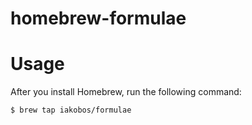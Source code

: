 # homebrew-formulae

# Usage

After you install Homebrew, run the following command:

```sh
$ brew tap iakobos/formulae
```
